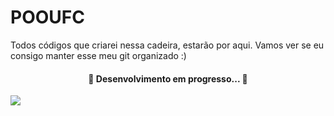 # POOUFC
Todos códigos que criarei nessa cadeira, estarão por aqui. Vamos ver se eu consigo manter esse meu git organizado :)

<h4 align="center"> 
	🚧  Desenvolvimento em progresso...  🚧
</h4>

<img src="https://img.shields.io/static/v1?label=YURILIMA&message=ESTUDANTE&color=1E90FF&style=for-the-badge&logo=ghost"/>
